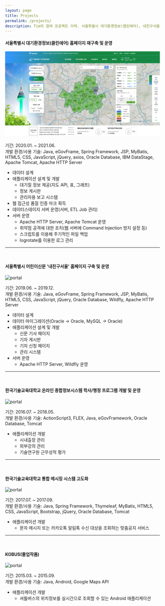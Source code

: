 ```yaml
---
layout: page
title: Projects
permalink: /projects/
description: Tim의 참여 프로젝트 이력. 서울특별시 대기환경정보(클린에어), 내친구서울, 한국기술교육대학교 온라인 종합정보시스템 등 개발.
---
```


#### **서울특별시 대기환경정보(클린에어) 홈페이지 재구축 및 운영**

![portal](./assets/img/cleanair.png)

기간: 2020.01. ~ 2021.06.<br />
개발 환경/사용 기술: Java, eGovFrame, Spring Framework, JSP, MyBatis, HTML5, CSS, JavaScript, jQuery, axios, Oracle Database, IBM DataStage, Apache Tomcat, Apache HTTP Server


- 데이터 설계
- 애플리케이션 설계 및 개발
  - 대기질 정보 제공(지도 API, 표, 그래프)
  - 정보 게시판
  - 관리자용 보고 시스템
- 웹 접근성 품질 인증 마크 획득
- 데이터스테이지 서버 운영(서버, ETL Job 관리)
- 서버 운영
  - Apache HTTP Server, Apache Tomcat 운영
  - 취약점 공격에 대한 조치(웹 서버에 Command Injection 방지 설정 등)
  - 스크립트를 이용해 주기적인 파일 백업
  - logrotate를 이용한 로그 관리


***
<br />

#### **서울특별시 어린이신문 '내친구서울' 홈페이지 구축 및 운영**

![portal](./assets/img/mfs.png)

기간: 2019.06. ~ 2019.12.<br />
개발 환경/사용 기술: Java, eGovFrame, Spring Framework, JSP, MyBatis, HTML5, CSS, JavaScript, jQuery, Oracle Database, Wildfly, Apache HTTP Server


- 데이터 설계
- 데이터 마이그레이션(Oracle -> Oracle, MySQL -> Oracle)
- 애플리케이션 설계 및 개발
  - 신문 기사 페이지
  - 기자 게시판
  - 기자 신청 페이지
  - 관리 시스템
- 서버 운영
  - Apache HTTP Server, Wildfly 운영


***
<br />


#### **한국기술교육대학교 온라인 종합정보시스템 학사/행정 프로그램 개발 및 운영**

![portal](./assets/img/portal.png)

기간: 2016.07. ~ 2018.05.<br />
개발 환경/사용 기술: ActionScript3, FLEX, Java, eGovFramework, Oracle Database, Tomcat

- 애플리케이션 개발
  - 시내출장 관리
  - 외부강의 관리
  - 기술연구원 근무성적 평가


***
<br />

#### **한국기술교육대학교 통합 메시징 시스템 고도화**

![portal](./assets/img/ums.png)

기간: 2017.07. ~ 2017.09.<br />
개발 환경/사용 기술: Java, Spring Framework, Thymeleaf, MyBatis, HTML5, CSS, JavaScript, Bootstrap, jQuery, Oracle Database, Tomcat

- 애플리케이션 개발
  - 문자 메시지 또는 카카오톡 알림톡 수신 대상을 조회하는 맞춤공지 서비스

***
<br />

#### **KOBUS(졸업작품)**

![portal](./assets/img/kobus.png)

기간: 2015.03. ~ 2015.09.<br />
개발 환경/사용 기술: Java, Android, Google Maps API

- 애플리케이션 개발
  - 셔틀버스의 위치정보를 실시간으로 조회할 수 있는 Android 애플리케이션


